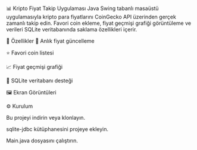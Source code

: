 📊 Kripto Fiyat Takip Uygulaması
Java Swing tabanlı masaüstü uygulamasıyla kripto para fiyatlarını CoinGecko API üzerinden gerçek zamanlı takip edin. Favori coin ekleme, fiyat geçmişi grafiği görüntüleme ve verileri SQLite veritabanında saklama özellikleri içerir.

🚀 Özellikler
🔄 Anlık fiyat güncelleme

⭐ Favori coin listesi

📈 Fiyat geçmişi grafiği

💾 SQLite veritabanı desteği

🖼 Ekran Görüntüleri


⚙️ Kurulum

Bu projeyi indirin veya klonlayın.

sqlite-jdbc kütüphanesini projeye ekleyin.

Main.java dosyasını çalıştırın.
